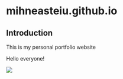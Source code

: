 # mihneasteiu.github.io

## Introduction

This is my personal portfolio website

Hello everyone!

![](///C:/Users/mihne/OneDrive/Imagini/image502_1719839634041.jpg)
